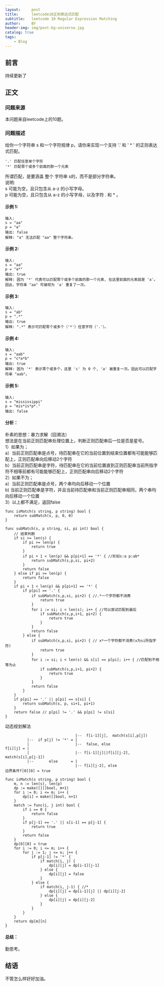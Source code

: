 ```yaml
---
layout:     post
title:      leetcode10正则表达式匹配
subtitle:   leetcode 10 Regular Expression Matching
author:     BY
header-img: img/post-bg-universe.jpg
catalog: true
tags:
    - Blog
---
```



## 前言

持续更新了

## 正文

### 问题来源

本问题来自leetcode上的10题。  

### 问题描述

给你一个字符串 s 和一个字符规律 p，请你来实现一个支持 '.' 和 ' * ' 的正则表达式匹配。  
```
'.' 匹配任意单个字符
'*' 匹配零个或多个前面的那一个元素
```
所谓匹配，是要涵盖 整个 字符串 s的，而不是部分字符串。  
说明:  
s 可能为空，且只包含从 a-z 的小写字母。  
p 可能为空，且只包含从 a-z 的小写字母，以及字符 . 和 * 。  

#### 示例 1:
```
输入:
s = "aa"
p = "a"
输出: false
解释: "a" 无法匹配 "aa" 整个字符串。
```

#### 示例 2:
```
输入:
s = "aa"
p = "a*"
输出: true
解释: 因为 '*' 代表可以匹配零个或多个前面的那一个元素, 在这里前面的元素就是 'a'。因此，字符串 "aa" 可被视为 'a' 重复了一次。
```

#### 示例 3:
```
输入:
s = "ab"
p = ".*"
输出: true
解释: ".*" 表示可匹配零个或多个（'*'）任意字符（'.'）。
```

#### 示例 4:
```
输入:
s = "aab"
p = "c*a*b"
输出: true
解释: 因为 '*' 表示零个或多个，这里 'c' 为 0 个, 'a' 被重复一次。因此可以匹配字符串 "aab"。
```

#### 示例 5:
```
输入:
s = "mississippi"
p = "mis*is*p*."
输出: false
```

#### 分析：
朴素的思想：暴力求解（回溯法）  
想法是在当前正则匹配串处理位置上，判断正则匹配串后一位是否是星号。  
1）如果为；  
  a）当前正则匹配串是点号，待匹配串在它的当前位置到结束位置都有可能能够匹配上，正则匹配串向后移动2个字符  
  b）当前正则匹配串是字符，待匹配串在它的当前位置直到正则匹配串当前所指字符不相等前都有可能能够匹配上，正则匹配串向后移动2个字符  
2）如果不为；  
  a）当前正则匹配串是点号，两个串均向后移动一个位置  
  b) 当前正则匹配串是字符，并且当前待匹配串和当前正则匹配串相同，两个串均向后移动一个位置  
3）以上都不满足，返回false  
```
func isMatch(s string, p string) bool {
    return subMatch(s, p, 0, 0)
}

func subMatch(s, p string, si, pi int) bool {
	// 结束判断
    if si >= len(s) {
        if pi >= len(p) {
            return true
        }
        if pi + 1 < len(p) && p[pi+1] == '*' { //形如s:a p:ab*
            return subMatch(s,p,si, pi+2)
        }
        return false
    } else if pi >= len(p) {
        return false
    }
    if pi + 1 < len(p) && p[pi+1] == '*' {
        if p[pi] == '.' {
            if subMatch(s,p,si, pi+2) { //.*一个字符都不消费
                return true
            }
            for i := si; i < len(s); i++ { //可以尝试匹配到最后
                if subMatch(s,p,i+1, pi+2) {
                    return true
                }
            }
            return false
        } else {
            if subMatch(s,p,si, pi+2) { // x*一个字符都不消费(x为si所指字符)
                return true
            }
            for i := si; i < len(s) && s[i] == p[pi]; i++ { //匹配到不相等为止
                if subMatch(s,p,i+1, pi+2) {
                    return true
                }
            }
            return false
        }
    }
    if p[pi] == '.' || p[pi] == s[si] {
        return subMatch(s, p, si+1, pi+1)
    }
    return false // p[pi] != '.' && p[pi] != s[si]
}
```
动态规划解法  
```
                                |--  f[i-1][j],  match(s[i],p[j])
          |--  if p[j] != '*' = |
          |                     |--  false, else
f[i][j] = |
          |                     |-- f[i-1][j]||f[i][j-2], match(s[i],p[j-1])
          |--       else      = |
                                |-- f[i][j-2], else
边界条件f[0][0] = true
```
```
func isMatch(s string, p string) bool {
    m, n := len(s), len(p)
    dp := make([][]bool, m+1)
    for i := 0; i <= m; i++ {
        dp[i] = make([]bool, n+1)
    }
    match := func(i, j int) bool {
        if i == 0 {
            return false
        }
        if p[j-1] == '.' || s[i-1] == p[j-1] {
            return true
        }
        return false
    }
    dp[0][0] = true
    for i := 0; i <= m; i++ {
        for j := 1; j <= n; j++ {
            if p[j-1] != '*' {
                if match(i, j) {
                    dp[i][j] = dp[i-1][j-1]
                } else {
                    dp[i][j] = false
                }
            } else {
                if match(i, j-1) { //*
                    dp[i][j] = dp[i-1][j] || dp[i][j-2]
                } else {
                    dp[i][j] = dp[i][j-2]
                }
            }
        }
    }
    return dp[m][n]
}
```
#### 总结：
勤思考。  

## 结语
不管怎么样好好加油。  
